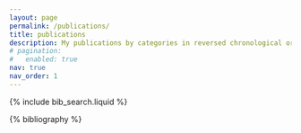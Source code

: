```yaml
---
layout: page
permalink: /publications/
title: publications
description: My publications by categories in reversed chronological order.
# pagination:
# 	enabled: true
nav: true
nav_order: 1
---
```


<!-- _pages/publications.md -->

<!-- Bibsearch Feature -->

{% include bib_search.liquid %}

<div class="publications">

{% bibliography %}

</div>
